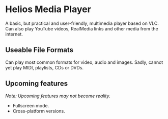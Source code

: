 # Helios Media Player
 A basic, but practical and user-friendly, multimedia player based on VLC. Can also play YouTube videos, RealMedia links and other media from the internet.

## Useable File Formats

Can play most common formats for video, audio and images. Sadly, cannot yet play MIDI, playlists, CDs or DVDs.

## Upcoming features
*Note: Upcoming features may not become reality.*

- Fullscreen mode.
- Cross-platform versions.
